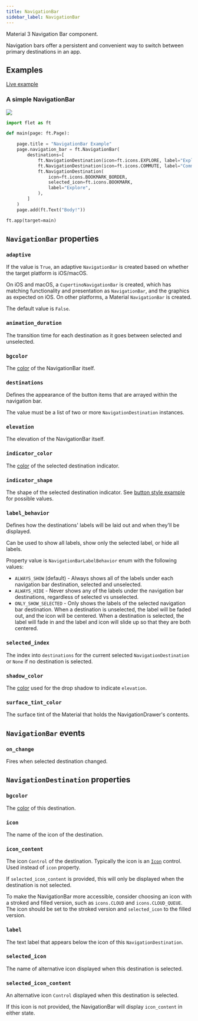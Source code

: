 ```yaml
---
title: NavigationBar
sidebar_label: NavigationBar
---
```


Material 3 Navigation Bar component.

Navigation bars offer a persistent and convenient way to switch between primary destinations in an app.

## Examples

[Live example](https://flet-controls-gallery.fly.dev/navigation/navigationbar)

### A simple NavigationBar

<img src="/img/docs/controls/navigation-bar/navigation-bar-sample.gif" className="screenshot-40"/>

```python
import flet as ft

def main(page: ft.Page):

    page.title = "NavigationBar Example"
    page.navigation_bar = ft.NavigationBar(
        destinations=[
            ft.NavigationDestination(icon=ft.icons.EXPLORE, label="Explore"),
            ft.NavigationDestination(icon=ft.icons.COMMUTE, label="Commute"),
            ft.NavigationDestination(
                icon=ft.icons.BOOKMARK_BORDER,
                selected_icon=ft.icons.BOOKMARK,
                label="Explore",
            ),
        ]
    )
    page.add(ft.Text("Body!"))

ft.app(target=main)
```

## `NavigationBar` properties

### `adaptive`

If the value is `True`, an adaptive `NavigationBar` is created based on whether the target platform is iOS/macOS.

On iOS and macOS, a `CupertinoNavigationBar` is created, which has matching functionality and presentation as `NavigationBar`, and the graphics as expected on iOS. On other platforms, a Material `NavigationBar` is created.

The default value is `False`.

### `animation_duration`

The transition time for each destination as it goes between selected and unselected.

### `bgcolor`

The [color](/docs/reference/colors) of the NavigationBar itself.

### `destinations`

Defines the appearance of the button items that are arrayed within the navigation bar.

The value must be a list of two or more `NavigationDestination` instances.

### `elevation`

The elevation of the NavigationBar itself.

### `indicator_color`

The [color](/docs/reference/colors) of the selected destination indicator.

### `indicator_shape`

The shape of the selected destination indicator. See [button style example](elevatedbutton#style) for possible values.

### `label_behavior`

Defines how the destinations' labels will be laid out and when they'll be displayed.

Can be used to show all labels, show only the selected label, or hide all labels.

Property value is `NavigationBarLabelBehavior` enum with the following values:

* `ALWAYS_SHOW` (default) - Always shows all of the labels under each navigation bar destination, selected and unselected.
* `ALWAYS_HIDE` - Never shows any of the labels under the navigation bar destinations, regardless of selected vs unselected.
* `ONLY_SHOW_SELECTED` - Only shows the labels of the selected navigation bar destination. When a destination is unselected, the label will be faded out, and the icon will be centered. When a destination is selected, the label will fade in and the label and icon will slide up so that they are both centered.

### `selected_index`

The index into `destinations` for the current selected `NavigationDestination` or `None` if no destination is selected.

### `shadow_color`

The [color](/docs/reference/colors) used for the drop shadow to indicate `elevation`.

### `surface_tint_color`

The surface tint of the Material that holds the NavigationDrawer's contents.

## `NavigationBar` events

### `on_change`

Fires when selected destination changed.

## `NavigationDestination` properties

### `bgcolor`

The [color](/docs/reference/colors) of this destination.

### `icon`

The name of the icon of the destination.

### `icon_content`

The icon `Control` of the destination. Typically the icon is an [`Icon`](icon) control. Used instead of `icon` property.

If `selected_icon_content` is provided, this will only be displayed when the destination is not selected.

To make the NavigationBar more accessible, consider choosing an icon with a stroked and filled version, such as `icons.CLOUD` and `icons.CLOUD_QUEUE`. The icon should be set to the stroked version and `selected_icon` to the filled version.

### `label`

The text label that appears below the icon of this `NavigationDestination`.

### `selected_icon`

The name of alternative icon displayed when this destination is selected.

### `selected_icon_content`

An alternative icon `Control` displayed when this destination is selected.

If this icon is not provided, the NavigationBar will display `icon_content` in either state.